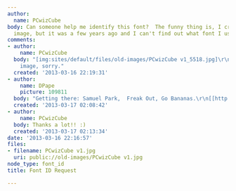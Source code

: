 ```yaml
---
author:
  name: PCwizCube
body: Can someone help me identify this font?  The funny thing is, I created this
  image, but it was a few years ago and I can't find out what font I used :/
comments:
- author:
    name: PCwizCube
  body: "[img:sites/default/files/old-images/PCwizCube v1_5518.jpg]\r\nThis is the
    image, sorry."
  created: '2013-03-16 22:19:31'
- author:
    name: DPape
    picture: 109811
  body: "Getting there: Samuel Park,  Freak Out, Go Bananas.\r\n[[http://www.dafont.com/freak-out.font?text=.+PCwiz+Cube+.]][img:sites/default/files/old-images/pcwiz1_5790.jpg]"
  created: '2013-03-17 02:08:42'
- author:
    name: PCwizCube
  body: Thanks a lot!! :)
  created: '2013-03-17 02:13:34'
date: '2013-03-16 22:16:57'
files:
- filename: PCwizCube v1.jpg
  uri: public://old-images/PCwizCube v1.jpg
node_type: font_id
title: Font ID Request

---
```

